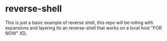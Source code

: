 # reverse-shell
This is just a basic example of reverse shell, this repo will be rolling with expansions and layering
Its an reverse-shell that works on a local host "FOR NOW" XD,  
